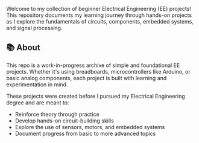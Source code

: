 
Welcome to my collection of beginner Electrical Engineering (EE) projects! This repository documents my learning journey through hands-on projects as I explore the fundamentals of circuits, components, embedded systems, and signal processing.

## 📚 About

This repo is a work-in-progress archive of simple and foundational EE projects. Whether it's using breadboards, microcontrollers like Arduino, or basic analog components, each project is built with learning and experimentation in mind.

These projects were created before I pursued my Electrical Engineering degree and are meant to:
- Reinforce theory through practice
- Develop hands-on circuit-building skills
- Explore the use of sensors, motors, and embedded systems
- Document progress from basic to more advanced topics
